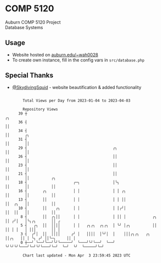 # COMP 5120
Auburn COMP 5120 Project  
Database Systems

## Usage
- Website hosted on [auburn.edu/~wah0028](https://webhome.auburn.edu/~wah0028/)
- To create own instance, fill in the config vars in `src/database.php`

## Special Thanks
- [@SkydivingSquid](https://github.com/SkydivingSquid) - website beautification & added functionality

```

        Total Views per Day from 2023-01-04 to 2023-04-03

        Repository Views
      39 ┼                                                                ╭╮
      36 ┤                                                                ││
      34 ┤                                                                ││       ╭╮
      31 ┤                                                                ││       ││
      29 ┤                                       ╭╮                       ││       ││
      26 ┤                                       ││                       ││       ││
      23 ┤                                       ││                       ││       ││
      21 ┤                                       ││                       ││       ││          ╭╮
      18 ┤                     ╭─╮               │╰╮                      ││       ││          ││
      16 ┤       ╭╮            │ │               │ │ ╭╮                   ││       ││          ││
      13 ┤       ││            │ │               │ │ ││                   ││  ╭╮   ││          ││
      10 ┤       ││    ╭╮      │ │               │ │╭╯│                   ││  ││   ││          ││
       8 ┤       ││  ╭╮││      │ │               │ ││ │            ╭╮     ││ ╭╯│   │╰╮╭╮       ││ ╭
       5 ┤   ╭╮  ││  ││││      │ │   ╭╮╭╮  ╭╮╭╮  │ ╰╯ │╭╮          ││     ││ │ │   │ │││       ││ │
       3 ┤  ╭╯│  ││  ││││     ╭╯ │   ││││  │╰╯│  │    │││╭╮╭╮   ╭╮ ││╭╮   ││ │ ╰╮ ╭╯ ││╰─╮     ││ │
       0 ┼──╯ ╰──╯╰──╯╰╯╰─────╯  ╰───╯╰╯╰──╯  ╰──╯    ╰╯╰╯╰╯╰───╯╰─╯╰╯╰───╯╰─╯  ╰─╯  ╰╯  ╰─────╯╰─╯

        Chart last updated - Mon Apr  3 23:59:45 2023 UTC
        
```
